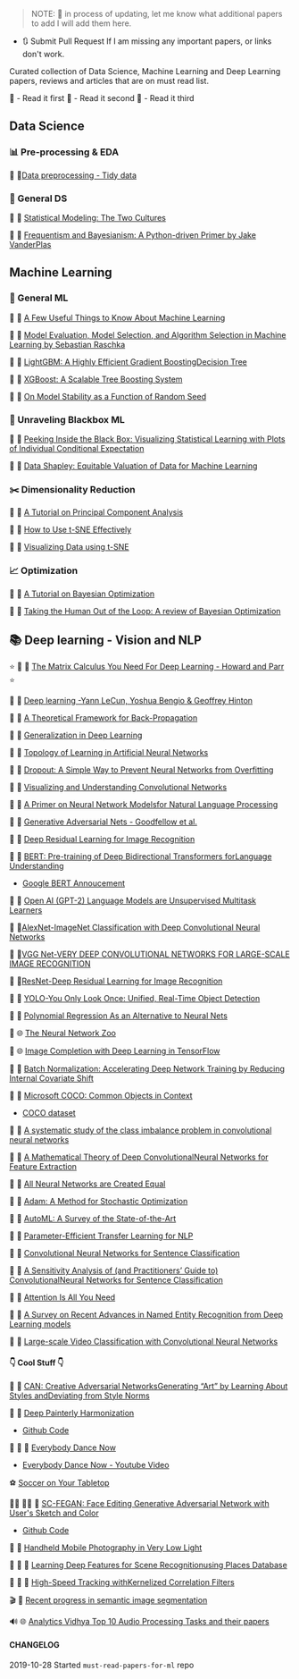 > NOTE: :construction: in process of updating, let me know what additional papers to add I will add them here. 

- :arrows_clockwise: Submit Pull Request If I am missing any important papers, or links don't work.

Curated collection of Data Science, Machine Learning and Deep Learning papers, reviews and articles that are on must read list.

:1st_place_medal: - Read it first
:2nd_place_medal: - Read it second 
:3rd_place_medal: - Read it third


## Data Science

### :bar_chart: Pre-processing & EDA

:1st_place_medal: :page_facing_up:[Data preprocessing - Tidy data](https://vita.had.co.nz/papers/tidy-data.pdf)

### :notebook: General DS

:1st_place_medal: :page_facing_up: [Statistical Modeling: The Two Cultures](https://projecteuclid.org/download/pdf_1/euclid.ss/1009213726)

:1st_place_medal: :page_facing_up: [Frequentism and Bayesianism: A Python-driven Primer by Jake VanderPlas](https://arxiv.org/pdf/1411.5018.pdf)

## Machine Learning

### :dart: General ML

:1st_place_medal: :newspaper: [A Few Useful Things to Know About Machine Learning](https://homes.cs.washington.edu/~pedrod/papers/cacm12.pdf)

:1st_place_medal: :page_facing_up: [Model Evaluation, Model Selection, and Algorithm Selection in Machine Learning by Sebastian Raschka](https://arxiv.org/pdf/1811.12808.pdf)

:2nd_place_medal: :page_facing_up: [LightGBM: A Highly Efficient Gradient BoostingDecision Tree](https://papers.nips.cc/paper/6907-lightgbm-a-highly-efficient-gradient-boosting-decision-tree.pdf)

:2nd_place_medal: :page_facing_up:  [XGBoost: A Scalable Tree Boosting System](https://arxiv.org/pdf/1603.02754.pdf)

:3rd_place_medal: :page_facing_up: [On Model Stability as a Function of Random Seed](https://arxiv.org/pdf/1909.10447)

### :book: Unraveling Blackbox ML

:3rd_place_medal: :page_facing_up: [Peeking Inside the Black Box: Visualizing Statistical Learning with Plots of Individual Conditional Expectation](https://arxiv.org/pdf/1309.6392.pdf)

:3rd_place_medal: :page_facing_up: [Data Shapley: Equitable Valuation of Data for Machine Learning](https://arxiv.org/pdf/1904.02868.pdf)

### :scissors: Dimensionality Reduction 

:1st_place_medal: :page_facing_up: [A Tutorial on Principal Component Analysis](https://arxiv.org/pdf/1404.1100.pdf)

:2nd_place_medal: :page_facing_up: [How to Use t-SNE Effectively](https://distill.pub/2016/misread-tsne/)

:3rd_place_medal: :page_facing_up: [Visualizing Data using t-SNE](https://lvdmaaten.github.io/publications/papers/JMLR_2008.pdf)


### :chart_with_upwards_trend: Optimization

:1st_place_medal: :page_facing_up: [A Tutorial on Bayesian Optimization](https://arxiv.org/abs/1807.02811)

:2nd_place_medal: :page_facing_up: [Taking the Human Out of the Loop: A review of Bayesian Optimization](https://www.cs.ox.ac.uk/people/nando.defreitas/publications/BayesOptLoop.pdf)


## :books: Deep learning - Vision and NLP

:star: :1st_place_medal: :newspaper: [The Matrix Calculus You Need For Deep Learning - Howard and Parr](https://arxiv.org/pdf/1802.01528.pdf) :star:

:1st_place_medal: :newspaper: [Deep learning -Yann LeCun, Yoshua Bengio & Geoffrey Hinton](https://www.cs.toronto.edu/~hinton/absps/NatureDeepReview.pdf)

:1st_place_medal: :page_facing_up: [A Theoretical Framework for Back-Propagation](http://yann.lecun.com/exdb/publis/pdf/lecun-88.pdf)

:1st_place_medal: :page_facing_up: [Generalization in Deep Learning](https://arxiv.org/pdf/1710.05468.pdf)

:1st_place_medal: :page_facing_up: [Topology of Learning in Artificial Neural Networks](https://arxiv.org/abs/1902.08160v1)

:1st_place_medal: :page_facing_up: [Dropout: A Simple Way to Prevent Neural Networks from Overfitting](https://www.cs.toronto.edu/~hinton/absps/JMLRdropout.pdf)

:1st_place_medal: :page_facing_up: [Visualizing and Understanding Convolutional Networks](https://arxiv.org/pdf/1311.2901.pdf)

:1st_place_medal: :page_facing_up: [A Primer on Neural Network Modelsfor Natural Language Processing](https://arxiv.org/pdf/1510.00726.pdf)

:1st_place_medal: :page_facing_up: [Generative Adversarial Nets - Goodfellow et al.](https://arxiv.org/pdf/1406.2661.pdf)

:2nd_place_medal: :page_facing_up: [Deep Residual Learning for Image Recognition](https://www.cv-foundation.org/openaccess/content_cvpr_2016/papers/He_Deep_Residual_Learning_CVPR_2016_paper.pdf)

:2nd_place_medal: :page_facing_up: [BERT: Pre-training of Deep Bidirectional Transformers forLanguage Understanding](https://arxiv.org/pdf/1810.04805.pdf)

- [Google BERT Annoucement](https://ai.googleblog.com/2018/11/open-sourcing-bert-state-of-art-pre.html)

:2nd_place_medal: :page_facing_up: [Open AI (GPT-2) Language Models are Unsupervised Multitask Learners](https://paperswithcode.com/paper/language-models-are-unsupervised-multitask)

:2nd_place_medal: :page_facing_up:[AlexNet-ImageNet Classification with Deep Convolutional
Neural Networks](https://papers.nips.cc/paper/4824-imagenet-classification-with-deep-convolutional-neural-networks.pdf)

:2nd_place_medal: :page_facing_up:[VGG Net-VERY DEEP CONVOLUTIONAL NETWORKS FOR LARGE-SCALE IMAGE RECOGNITION](https://arxiv.org/pdf/1409.1556v6.pdf)

:2nd_place_medal: :page_facing_up:[ResNet-Deep Residual Learning for Image Recognition](https://arxiv.org/pdf/1512.03385.pdf)

:2nd_place_medal: :page_facing_up: [YOLO-You Only Look Once: Unified, Real-Time Object Detection](https://arxiv.org/pdf/1506.02640.pdf)

:2nd_place_medal: :page_facing_up: [Polynomial Regression As an Alternative to Neural Nets](https://arxiv.org/pdf/1806.06850.pdf)

:2nd_place_medal: :globe_with_meridians: [The Neural Network Zoo](https://www.asimovinstitute.org/neural-network-zoo/?utm_source=mybridge&utm_medium=blog&utm_campaign=read_more)

:2nd_place_medal: :globe_with_meridians: [Image Completion with Deep Learning in TensorFlow](http://bamos.github.io/2016/08/09/deep-completion/?utm_source=mybridge&utm_medium=blog&utm_campaign=read_more)

:2nd_place_medal: :page_facing_up: [Batch Normalization: Accelerating Deep Network Training by Reducing Internal Covariate Shift](https://arxiv.org/pdf/1502.03167v3.pdf)

:2nd_place_medal: :page_facing_up: [Microsoft COCO: Common Objects in Context](https://arxiv.org/pdf/1405.0312.pdf)

- [COCO dataset](http://cocodataset.org/#home)

:3rd_place_medal: :page_facing_up: [A systematic study of the class imbalance problem in convolutional neural networks](https://arxiv.org/pdf/1710.05381.pdf)

:3rd_place_medal: :page_facing_up: [A Mathematical Theory of Deep ConvolutionalNeural Networks for Feature Extraction](https://arxiv.org/pdf/1512.06293.pdf)

:3rd_place_medal: :page_facing_up: [All Neural Networks are Created Equal](https://arxiv.org/pdf/1905.10854.pdf)

:3rd_place_medal: :page_facing_up: [Adam: A Method for Stochastic Optimization](https://arxiv.org/pdf/1412.6980.pdf)

:3rd_place_medal: :page_facing_up: [AutoML: A Survey of the State-of-the-Art](https://arxiv.org/pdf/1908.00709v1.pdf)

:3rd_place_medal: :page_facing_up: [Parameter-Efficient Transfer Learning for NLP](https://arxiv.org/pdf/1902.00751.pdf)

:3rd_place_medal: :page_facing_up: [Convolutional Neural Networks for Sentence Classification](https://arxiv.org/pdf/1408.5882v2.pdf)

:3rd_place_medal: :page_facing_up: [A Sensitivity Analysis of (and Practitioners’ Guide to) ConvolutionalNeural Networks for Sentence Classification](https://arxiv.org/pdf/1510.03820v4.pdf)

:3rd_place_medal: :page_facing_up: [Attention Is All You Need](https://arxiv.org/pdf/1706.03762.pdf)

:3rd_place_medal: :page_facing_up: [A Survey on Recent Advances in Named Entity Recognition from Deep Learning models](https://arxiv.org/pdf/1910.11470v1.pdf)

:3rd_place_medal: :page_facing_up: [Large-scale Video Classification with Convolutional Neural Networks](https://www.cv-foundation.org/openaccess/content_cvpr_2014/papers/Karpathy_Large-scale_Video_Classification_2014_CVPR_paper.pdf)



#### :point_down: Cool Stuff :point_down:

:art: :page_facing_up: [CAN: Creative Adversarial NetworksGenerating “Art” by Learning About Styles andDeviating from Style Norms](https://arxiv.org/pdf/1706.07068.pdf)

:art: :page_facing_up: [Deep Painterly Harmonization](https://arxiv.org/pdf/1804.03189.pdf)

- [Github Code](https://github.com/luanfujun/deep-painterly-harmonization)

:man_dancing: :dancer: :page_facing_up: [Everybody Dance Now](https://arxiv.org/pdf/1808.07371.pdf)

- [Everybody Dance Now - Youtube Video](https://www.youtube.com/watch?v=PCBTZh41Ris)

:soccer: [Soccer on Your Tabletop](https://arxiv.org/pdf/1806.00890.pdf)

:blonde_woman: :haircut_woman: :page_facing_up: [SC-FEGAN: Face Editing Generative Adversarial Network with User's Sketch and Color](https://arxiv.org/abs/1902.06838)

- [Github Code](https://github.com/run-youngjoo/SC-FEGAN)

:camera_flash: :page_facing_up: [Handheld Mobile Photography in Very Low Light](https://arxiv.org/pdf/1910.11336v1.pdf)

:japanese_castle: :mosque: :page_facing_up: [Learning Deep Features for Scene Recognitionusing Places Database](http://places.csail.mit.edu/places_NIPS14.pdf)

:bullettrain_front: :bullettrain_side: :page_facing_up: [High-Speed Tracking withKernelized Correlation Filters](https://arxiv.org/pdf/1404.7584.pdf)

:clapper: :page_facing_up: [Recent progress in semantic image segmentation](https://arxiv.org/ftp/arxiv/papers/1809/1809.10198.pdf)

:loud_sound: :globe_with_meridians: [Analytics Vidhya Top 10 Audio Processing Tasks and their papers](https://www.analyticsvidhya.com/blog/2018/01/10-audio-processing-projects-applications/)


#### CHANGELOG

2019-10-28 Started `must-read-papers-for-ml` repo
